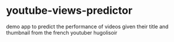 # youtube-views-predictor
demo app to predict the performance of videos given their title and thumbnail from the french youtuber hugolisoir
